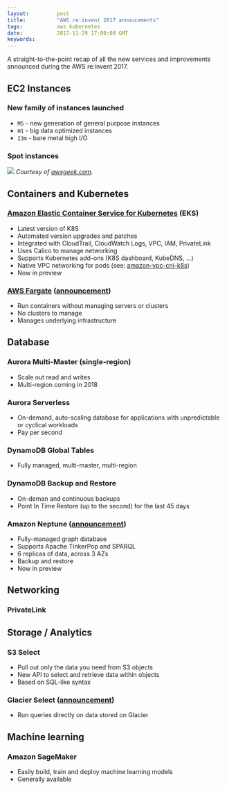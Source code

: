 ```yaml
---
layout:         post
title:          "AWS re:invent 2017 annoucements"
tags:           aws kubernetes
date:           2017-11-29 17:00:00 GMT
keywords:
---
```


A straight-to-the-point recap of all the new services and improvements announced during the AWS re:invent 2017.


## EC2 Instances

### New family of instances launched

- `M5` - new generation of general purpose instances
- `H1` - big data optimized instances
- `I3m` - bare metal high I/O

### Spot instances

[![](https://www.awsgeek.com/images/amazon-ec2-spot-instances.jpg)](https://www.awsgeek.com/images/amazon-ec2-spot-instances.jpg)
_Courtesy of [awsgeek.com](https://www.awsgeek.com/posts/amazon-ec2-spot-instances/)._


## Containers and Kubernetes

### [Amazon Elastic Container Service for Kubernetes](https://aws.amazon.com/eks/) (EKS)

- Latest version of K8S
- Automated version upgrades and patches
- Integrated with CloudTrail, CloudWatch Logs, VPC, IAM, PrivateLink
- Uses Calico to manage networking
- Supports Kubernetes add-ons (K8S dashboard, KubeDNS, ...)
- Native VPC networking for pods (see: [amazon-vpc-cni-k8s](https://github.com/aws/amazon-vpc-cni-k8s/))
- Now in preview

### [AWS Fargate](https://aws.amazon.com/blogs/aws/aws-fargate/) ([announcement](https://aws.amazon.com/blogs/compute/aws-fargate-a-product-overview/))

- Run containers without managing servers or clusters
- No clusters to manage
- Manages underlying infrastructure


## Database

### Aurora Multi-Master (single-region)

- Scale out read and writes
- Multi-region coming in 2018

### Aurora Serverless

- On-demand, auto-scaling database for applications with unpredictable or cyclical workloads
- Pay per second

### DynamoDB Global Tables

- Fully managed, multi-master, multi-region

### DynamoDB Backup and Restore

- On-deman and continuous backups
- Point In Time Restore (up to the second) for the last 45 days

### Amazon Neptune ([announcement](https://aws.amazon.com/blogs/aws/amazon-neptune-a-fully-managed-graph-database-service/))

- Fully-managed graph database
- Supports Apache TinkerPop and SPARQL
- 6 replicas of data, across 3 AZs
- Backup and restore
- Now in preview


## Networking

### PrivateLink


## Storage / Analytics

### S3 Select

- Pull out only the data you need from S3 objects
- New API to select and retrieve data within objects
- Based on SQL-like syntax

### Glacier Select ([announcement](https://aws.amazon.com/blogs/aws/s3-glacier-select/))

- Run queries directly on data stored on Glacier


## Machine learning

### Amazon SageMaker

- Easily build, train and deploy machine learning models
- Generally available
